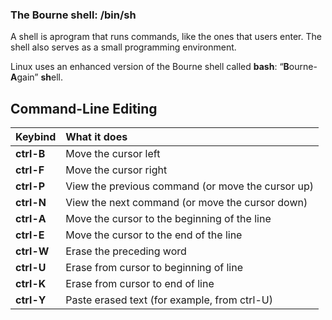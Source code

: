 ### The Bourne shell: /bin/sh

A shell is aprogram that runs commands, like the ones that users enter. The shell also serves as a small programming environment.

Linux uses an enhanced version of the Bourne shell called **bash**:  “**B**ourne-**A**gain” **sh**ell.

## Command-Line Editing

| Keybind | What it does |
| -- | :-- |
| **ctrl-B** | Move the cursor left |
| **ctrl-F** | Move the cursor right |
| **ctrl-P** | View the previous command (or move the cursor up) |
| **ctrl-N** | View the next command (or move the cursor down) |
| **ctrl-A** | Move the cursor to the beginning of the line |
| **ctrl-E** | Move the cursor to the end of the line |
| **ctrl-W** | Erase the preceding word |
| **ctrl-U** | Erase from cursor to beginning of line |
| **ctrl-K** | Erase from cursor to end of line |
| **ctrl-Y** | Paste erased text (for example, from ctrl-U) |


